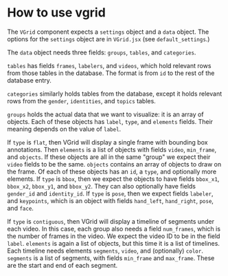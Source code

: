 # How to use vgrid

The `VGrid` component expects a `settings` object and a `data` object.
The options for the `settings` object are in `VGrid.jsx` (see
`default_settings`.)

The `data` object needs three fields: `groups`, `tables`, and `categories`.

`tables` has fields `frames`, `labelers`, and `videos`, which hold relevant
rows from those tables in the database.
The format is from `id` to the rest of the database entry.

`categories` similarly holds tables from the database, except it holds relevant
rows from the `gender`, `identities`, and `topics` tables.

`groups` holds the actual data that we want to visualize: it is an array of
objects.
Each of these objects has `label`, `type`, and `elements` fields.
Their meaning depends on the value of `label`.

If `type` is `flat`, then VGrid will display a single frame with bounding box
annotations.
Then `elements` is a list of objects with fields `video`, `min_frame`, and
`objects`.
If these objects are all in the same "group" we expect their `video` fields to
be the same.
`objects` contains an array of objects to draw on the frame.
Of each of these objects has an `id`, a `type`, and optionally more elements.
If `type` is `bbox`, then we expect the objects to have fields `bbox_x1`,
`bbox_x2`, `bbox_y1`, and `bbox_y2`.
They can also optionally have fields `gender_id` and `identity_id`.
If `type` is `pose`, then we expect fields `labeler`, and `keypoints`, which is
an object with fields `hand_left`, `hand_right`, `pose`, and `face`.

If `type` is `contiguous`, then VGrid will display a timeline of segments
under each video.
In this case, each group also needs a field `num_frames`, which is the number
of frames in the video.
We expect the video ID to be in the field `label`.
`elements` is again a list of objects, but this time it is a list of timelines.
Each timeline needs elements `segments`, `video`, and (optionally) `color`.
`segments` is a list of segments, with fields `min_frame` and `max_frame`.
These are the start and end of each segment.
